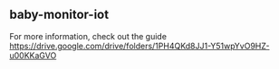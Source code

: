 ## baby-monitor-iot

For more information, check out the guide https://drive.google.com/drive/folders/1PH4QKd8JJ1-Y51wpYvO9HZ-u00KKaGVO
